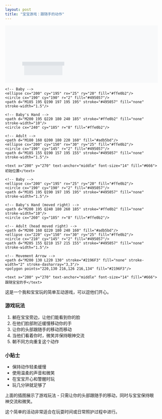 ```yaml
---
layout: post
title: "宝宝游戏：跟随手的动作"
---
```


<svg xmlns="http://www.w3.org/2000/svg" viewBox="0 0 800 300">
  <!-- Background -->
  <rect width="800" height="300" fill="#f8f9fa"/>
  
  <!-- Left Side Scene -->
  <g transform="translate(0,0)">
    <!-- Bed -->
    <rect x="100" y="200" width="200" height="60" fill="#e9ecef"/>
    <rect x="90" y="190" width="220" height="20" fill="#dee2e6"/> 
    
    <!-- Baby -->
    <ellipse cx="200" cy="195" rx="25" ry="20" fill="#ffe0b2"/>
    <circle cx="190" cy="190" r="2" fill="#495057"/>
    <path d="M185 195 Q190 197 195 195" stroke="#495057" fill="none" stroke-width="1.5"/>
    
    <!-- Baby's Hand -->
    <path d="M200 195 Q220 180 240 185" stroke="#ffe0b2" fill="none" stroke-width="10"/>
    <circle cx="240" cy="185" r="8" fill="#ffe0b2"/>
    
    <!-- Adult -->
    <path d="M180 160 Q200 180 220 160" fill="#adb5bd"/>
    <ellipse cx="200" cy="150" rx="30" ry="25" fill="#ffe0b2"/>
    <circle cx="190" cy="145" r="2" fill="#495057"/>
    <path d="M185 155 Q190 157 195 155" stroke="#495057" fill="none" stroke-width="1.5"/>
    
    <text x="200" y="270" text-anchor="middle" font-size="14" fill="#666">初始位置</text>
  </g>

  <!-- Right Side Scene -->
  <g transform="translate(400,0)">
    <!-- Bed -->
    <rect x="100" y="200" width="200" height="60" fill="#e9ecef"/>
    <rect x="90" y="190" width="220" height="20" fill="#dee2e6"/>
    
    <!-- Baby -->
    <ellipse cx="200" cy="195" rx="25" ry="20" fill="#ffe0b2"/>
    <circle cx="190" cy="190" r="2" fill="#495057"/>
    <path d="M185 195 Q190 197 195 195" stroke="#495057" fill="none" stroke-width="1.5"/>
    
    <!-- Baby's Hand (moved right) -->
    <path d="M200 195 Q240 180 260 185" stroke="#ffe0b2" fill="none" stroke-width="10"/>
    <circle cx="260" cy="185" r="8" fill="#ffe0b2"/>
    
    <!-- Adult (head moved right) -->
    <path d="M200 160 Q220 180 240 160" fill="#adb5bd"/>
    <ellipse cx="220" cy="150" rx="30" ry="25" fill="#ffe0b2"/>
    <circle cx="210" cy="145" r="2" fill="#495057"/>
    <path d="M205 155 Q210 157 215 155" stroke="#495057" fill="none" stroke-width="1.5"/>
    
    <!-- Movement Arrow -->
    <path d="M200 130 L220 130" stroke="#2196F3" fill="none" stroke-width="2" stroke-dasharray="3,3"/>
    <polygon points="220,130 216,126 216,134" fill="#2196F3"/>
    
    <text x="200" y="270" text-anchor="middle" font-size="14" fill="#666">跟随宝宝的手</text>
  </g>

  <!-- Center Arrow -->
  <path d="M350 150 L450 150" stroke="#2196F3" fill="none" stroke-width="2"/>
  <polygon points="450,150 445,146 445,154" fill="#2196F3"/>
</svg>


这是一个我和宝宝玩的简单互动游戏，可以逗他们开心。

### 游戏玩法

1. 躺在宝宝旁边，让他们能看到你的脸
2. 在他们脸部附近缓慢移动你的手
3. 让你的头部跟随手的移动而移动
4. 当他们看着你时，微笑并保持眼神交流
5. 朝不同方向重复这个动作

### 小贴士

- 保持动作轻柔缓慢
- 使用温柔的声音和微笑
- 在宝宝开心和警醒时玩
- 玩几分钟就足够了

上面的插图展示了游戏玩法 - 只需让你的头部跟随手的移动，同时与宝宝保持眼神交流和微笑。

这个简单的活动非常适合在玩耍时间或日常照护过程中进行。
